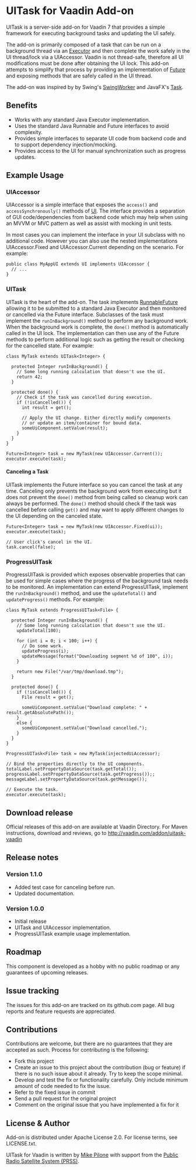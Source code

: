 # UITask for Vaadin Add-on

UITask is a server-side add-on for Vaadin 7 that provides a simple framework for executing background tasks and updating the UI safely.

The add-on is primarily composed of a task that can be run on a background thread via an [Executor](https://docs.oracle.com/javase/8/docs/api/java/util/concurrent/Executor.html) and then complete the work safely in the UI thread/lock via a UIAccessor. Vaadin is not thread-safe, therefore all UI modifications must be done after obtaining the UI lock. This add-on attempts to simplify that process by providing an implementation of [Future](https://docs.oracle.com/javase/8/docs/api/java/util/concurrent/Future.html) and exposing methods that are safely called in the UI thread.

The add-on was inspired by by Swing's [SwingWorker](https://docs.oracle.com/javase/8/docs/api/javax/swing/SwingWorker.html) and JavaFX's [Task](https://docs.oracle.com/javafx/2/api/javafx/concurrent/Task.html).

## Benefits

- Works with any standard Java Executor implementation.
- Uses the standard Java Runnable and Future interfaces to avoid complexity.
- Provides simple interfaces to separate UI code from backend code and to support dependency injection/mocking.
- Provides access to the UI for manual synchronization such as progress updates.

## Example Usage

### UIAccessor

UIAccessor is a simple interface that exposes the `access()` and `accessSynchronously()` methods of [UI](https://vaadin.com/api/7.6.6/com/vaadin/ui/UI.html). The interface provides a separation of GUI code/dependencies from backend code which may help when using an MVVM or MVC pattern as well as assist with mocking in unit tests.

In most cases you can implement the interface in your UI subclass with no additional code. However you can also use the nested implementations UIAccessor.Fixed and UIAccessor.Current depending on the scenario. For example:

```
public class MyAppUI extends UI implements UIAccessor {
  // ...
}
```

### UITask

UITask is the heart of the add-on. The task implements [RunnableFuture](https://docs.oracle.com/javase/8/docs/api/java/util/concurrent/RunnableFuture.html) allowing it to be submitted to a standard Java Executor and then monitored or cancelled via the Future interface. Subclasses of the task must implement the `runInBackground()` method to perform any background work. When the background work is complete, the `done()` method is automatically called in the UI lock. The implementation can then use any of the Future methods to perform additional logic such as getting the result or checking for the cancelled state. For example:

```
class MyTask extends UITask<Integer> {

  protected Integer runInBackground() {
    // Some long running calculation that doesn't use the UI.
    return 42;
  }

  protected done() {
    // Check if the task was cancelled during execution.
    if (!isCancelled()) {
      int result = get();

      // Apply the UI change. Either directly modify components 
      // or update an item/container for bound data.
      someUiComponent.setValue(result);  
    }
  }
}

Future<Integer> task = new MyTask(new UIAccessor.Current());
executor.execute(task);
```
#### Canceling a Task

UITask implements the Future interface so you can cancel the task at any time. Canceling only prevents the background work from executing but it does not prevent the `done()` method from being called so cleanup work can always be performed. The `done()` method should check if the task was cancelled before calling `get()` and may want to apply different changes to the UI depending on the canceled state.

```
Future<Integer> task = new MyTask(new UIAccessor.Fixed(ui));
executor.execute(task);

// User click's cancel in the UI.
task.cancel(false);
```

### ProgressUITask

ProgressUITask is provided which exposes observable properties that can be used for simple cases where the progress of the background task needs to be monitored. An implementation can extend ProgressUITask, implement the `runInBackground()` method, and use the `updateTotal()` and `updateProgress()` methods. For example:

```
class MyTask extends ProgressUITask<File> {

  protected Integer runInBackground() {
    // Some long running calculation that doesn't use the UI.
    updateTotal(100);

    for (int i = 0; i < 100; i++) {
      // Do some work.
      updateProgress(i);
      updateMessage(format("Downloading segment %d of 100", i));
    }

    return new File("/var/tmp/download.tmp");
  }

  protected done() {
    if (!isCancelled()) {
      File result = get();

      someUiComponent.setValue("Download complete: " + result.getAbsolutePath());
    }
    else {
      someUiComponent.setValue("Download cancelled.");
    }
  }
}

ProgressUITask<File> task = new MyTask(injectedUiAccessor);

// Bind the properties directly to the UI components.
totalLabel.setPropertyDataSource(task.getTotal());
progressLabel.setPropertyDataSource(task.getProgress());;
messageLabel.setPropertyDataSource(task.getMessage());

// Execute the task.
executor.execute(task);
```

## Download release

Official releases of this add-on are available at Vaadin Directory. For Maven instructions, download and reviews, go to http://vaadin.com/addon/uitask-vaadin

## Release notes

### Version 1.1.0
- Added test case for canceling before run.
- Updated documentation.

### Version 1.0.0
- Initial release
- UITask and UIAccessor implementation.
- ProgressUITask example usage implementation.

## Roadmap

This component is developed as a hobby with no public roadmap or any guarantees of upcoming releases.

## Issue tracking

The issues for this add-on are tracked on its github.com page. All bug reports and feature requests are appreciated. 

## Contributions

Contributions are welcome, but there are no guarantees that they are accepted as such. Process for contributing is the following:
- Fork this project
- Create an issue to this project about the contribution (bug or feature) if there is no such issue about it already. Try to keep the scope minimal.
- Develop and test the fix or functionality carefully. Only include minimum amount of code needed to fix the issue.
- Refer to the fixed issue in commit
- Send a pull request for the original project
- Comment on the original issue that you have implemented a fix for it

## License & Author

Add-on is distributed under Apache License 2.0. For license terms, see LICENSE.txt.

UITask for Vaadin is written by [Mike Pilone](https://github.com/mpilone) with support from the [Public Radio Satellite System (PRSS)](http://www.prss.org).

